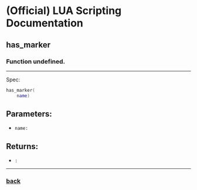 
# (Official) LUA Scripting Documentation

## has_marker

### Function undefined.
___
Spec:
```lua
has_marker(
	name)
```
## Parameters:
- `name:` 

## Returns:
- `:` 

___
### [back](../other)
